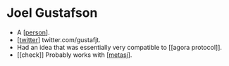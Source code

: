 # Joel Gustafson

- A [[person]].
- [[twitter]] twitter.com/gustafjt.
- Had an idea that was essentially very compatible to [[agora protocol]].
- [[check]] Probably works with [[metasj]].



[//begin]: # "Autogenerated link references for markdown compatibility"
[person]: person "Person"
[twitter]: twitter "Twitter"
[metasj]: metasj "Metasj"
[//end]: # "Autogenerated link references"